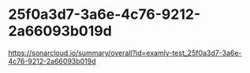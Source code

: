 # 25f0a3d7-3a6e-4c76-9212-2a66093b019d
https://sonarcloud.io/summary/overall?id=examly-test_25f0a3d7-3a6e-4c76-9212-2a66093b019d
